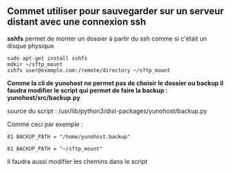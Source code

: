 ## Commet utiliser pour sauvegarder sur un serveur distant avec une connexion ssh

**sshfs** permet de monter un dossier à partir du ssh comme si c'était un disque physique
```
sudo apt-get install sshfs
mdkir ~/sftp_mount
sshfs user@example.com:/remote/directory ~/sftp_mount
```

**Comme la cli de yunohost ne permet pas de choisir le dossier ou backup il faudra modifier le script qui permet de faire la backup : yunohost/src/backup.py**

source du script : /usr/lib/python3/dist-packages/yunohost/backup.py

Comme ceci par exemple :
```
81 BACKUP_PATH = "/home/yunohost.backup"
```
```
81 BACKUP_PATH = "~/sftp_mount"
```

Il faudra aussi modifier les chemins dans le script
